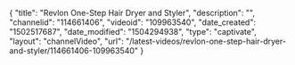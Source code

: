 {
    "title": "Revlon One-Step Hair Dryer and Styler",
    "description": "",
    "channelid": "114661406",
    "videoid": "109963540",
    "date_created": "1502517687",
    "date_modified": "1504294938",
    "type": "captivate",
    "layout": "channelVideo",
    "url": "\/latest-videos\/revlon-one-step-hair-dryer-and-styler\/114661406-109963540"
}